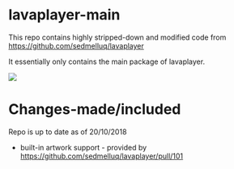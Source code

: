 # lavaplayer-main

This repo contains highly stripped-down and modified code from 
https://github.com/sedmelluq/lavaplayer

It essentially only contains the main package of lavaplayer.

[![](https://jitpack.io/v/GigaFyde/lavaplayer-main.svg)](https://jitpack.io/#GigaFyde/lavaplayer-main)

# Changes-made/included
Repo is up to date as of 20/10/2018
- built-in artwork support - provided by https://github.com/sedmelluq/lavaplayer/pull/101

